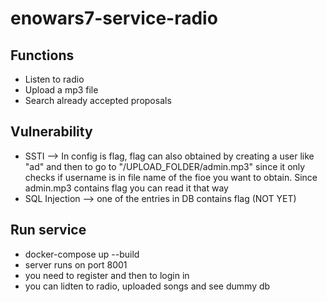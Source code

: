 # enowars7-service-radio

## Functions
* Listen to radio
* Upload a mp3 file
* Search already accepted proposals



## Vulnerability
* SSTI --> In config is flag, flag can also obtained by creating a user like "ad" and then to go to "/UPLOAD_FOLDER/admin.mp3" since it only checks if username is in file name of the fioe you want to obtain. Since admin.mp3 contains flag you can read it that way
* SQL Injection --> one of the entries in DB contains flag (NOT YET)

## Run service
* docker-compose up --build
* server runs on port 8001
* you need to register and then to login in
* you can lidten to radio, uploaded songs and see dummy  db
